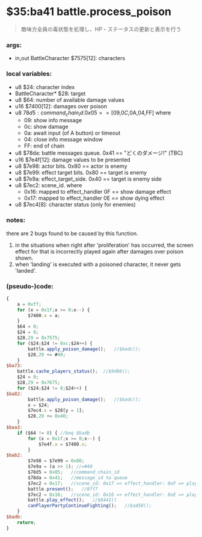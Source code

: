 ﻿

# $35:ba41 battle.process_poison
> 敵味方全員の毒状態を処理し、HP・ステータスの更新と表示を行う

### args:

+	in,out BattleCharacter $7575[12]: characters

### local variables:

+	u8 $24: character index
+	BattleCharacter* $28: target
+	u8 $64: number of available damage values
+	u16 $7400[12]: damages over poison
+	u8 $78d5: command_chain_id. 0x05 == [$09,$0C,$0A,$04,$FF] where
	- 09: show info message
	- 0c: show damage
	- 0a: await input (of A button) or timeout
	- 04: close info message window
	- FF: end of chain
+	u8 $78da: battle messages queue. 0x41 == "どくのダメージ!" (TBC)
+	u16 $7e4f[12]: damage values to be presented
+	u8 $7e98: actor bits. 0x80 == actor is enemy
+	u8 $7e99: effect target bits. 0x80 == target is enemy
+	u8 $7e9a: effect_target_side. 0x40 == target is enemy side
+	u8 $7ec2: scene_id. where
	- 0x16: mapped to effect_handler 0F == show damage effect
	- 0x17: mapped to effect_handler 0E == show dying effect
+	u8 $7ec4[8]: character status (only for enemies)

### notes:
there are 2 bugs found to be caused by this function.
1.	in the situations when right after 'proliferation' has occurred,
	the screen effect for that is incorrectly played again after damages over poison shown.
2.	when 'landing' is executed with a poisoned character, it never gets 'landed'.

### (pseudo-)code:
```js
{
	a = 0xff;
	for (x = 0x1f;x >= 0;x--) {
		$7400.x = a;
	}
	$64 = 0;
	$24 = 8;
	$28,29 = 0x7575;
	for ($24;$24 != 0xc;$24++) {
		battle.apply_poison_damage();	//$badc();
		$28,29 += #40;
	}
$ba73:
	battle.cache_players_status();	//$9d06();
	$24 = 0;
	$28,29 = 0x7675;
	for ($24;$24 != 8;$24++) {
$ba82:
		battle.apply_poison_damage();	//$badc();
		x = $24;
		$7ec4.x = $28[y = 1];
		$28,29 += 0x40;
	}
$baa3:
	if ($64 != 0) { //beq $badb
		for (x = 0x1f;x >= 0;x--) {
			$7e4f.x = $7400.x;
		}
$bab2:
		$7e98 = $7e99 = 0x80;
		$7e9a = (a >> 1); //=#40
		$78d5 = 0x05;	//command_chain_id
		$78da = 0x41;	//message_id to queue
		$7ec2 = 0x17;	//scene_id: 0x17 => effect_handler: 0xF => play damage effect
		battle.present();	//8ff7
		$7ec2 = 0x16;	//scene_id: 0x16 => effect_handler: 0xE => play dying effect
		battle.play_effect();	//$8441()
		canPlayerPartyContinueFighting();	//$a458();
	}
$badb:
	return;
}
```





